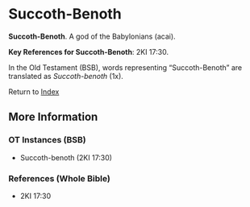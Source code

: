 # Succoth-Benoth
**Succoth-Benoth**. 
A god of the Babylonians (acai). 


**Key References for Succoth-Benoth**: 
2KI 17:30. 


In the Old Testament (BSB), words representing “Succoth-Benoth” are translated as 
*Succoth-benoth* (1x). 




Return to [Index](00-Index.md)

## More Information

### OT Instances (BSB)

* Succoth-benoth (2KI 17:30)



### References (Whole Bible)

* 2KI 17:30



